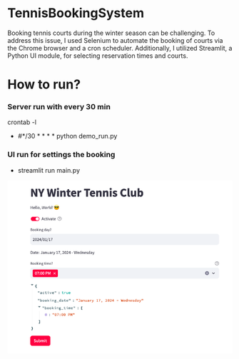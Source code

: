 # TennisBookingSystem
Booking tennis courts during the winter season can be challenging. To address this issue, I used Selenium to automate the booking of courts via the Chrome browser and a cron scheduler. Additionally, I utilized Streamlit, a Python UI module, for selecting reservation times and courts.

# How to run? 

### Server run with every 30 min
crontab -l
- #*/30 * * * * python demo_run.py

### UI run for settings the booking 
- streamlit run main.py

![](image.png)

